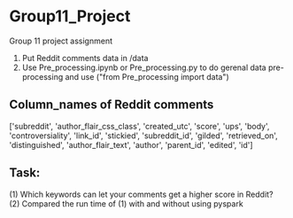 # Group11_Project
Group 11 project assignment


1. Put Reddit comments data in /data 
2. Use Pre_processing.ipynb or Pre_processing.py to do gerenal data pre-processing and use ("from Pre_processing import data")


## Column_names of Reddit comments
['subreddit', 'author_flair_css_class', 'created_utc', 'score', 'ups', 'body', 'controversiality', 'link_id', 'stickied', 'subreddit_id', 'gilded', 'retrieved_on', 'distinguished', 'author_flair_text', 'author', 'parent_id', 'edited', 'id']


## Task:
(1) Which keywords can let your comments get a higher score in Reddit?   
(2) Compared the run time of (1) with and without using pyspark
